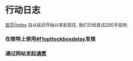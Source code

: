 # 行动日志
[首页](https://ion2014.github.io/OPTActionLogs/index_ch)|[index](https://ion2014.github.io/OPTActionLogs)
自从延迟开始以来到现在, 我们已经尝试过的手段有:

### 在推特上使用[#f1optlockboxdelay](https://twitter.com/search?q=%23f1optlockboxdelay&src=typeahead_click)发推

### 通过网站发起[请愿](https://www.change.org/p/uscis-please-process-opt-applications-at-uscis-dallas-lockbox)